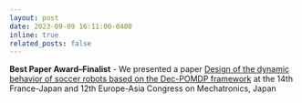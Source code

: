 ```yaml
---
layout: post
date: 2023-09-09 16:11:00-0400
inline: true
related_posts: false
---
```


**Best Paper Award–Finalist** - We presented a paper [Design of the dynamic behavior of soccer robots based on the Dec-POMDP framework](https://mecatro-aism2023.firebaseapp.com/index.html) at the 14th France-Japan and 12th Europe-Asia Congress on Mechatronics, Japan
